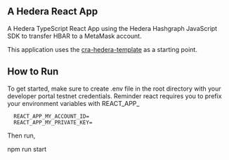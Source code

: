 ## A Hedera React App
A Hedera TypeScript React App using the Hedera Hashgraph JavaScript SDK to transfer HBAR to a MetaMask account.

This application uses the [cra-hedera-template](https://www.npmjs.com/package/cra-template-hedera-theme?activeTab=readme) as a starting point.

## How to Run
To get started, make sure to create .env file in the root directory with your developer portal testnet credentials. Reminder react requires you to prefix your environment variables with REACT_APP_

```
  REACT_APP_MY_ACCOUNT_ID=
  REACT_APP_MY_PRIVATE_KEY=
```
Then run, 

npm run start
